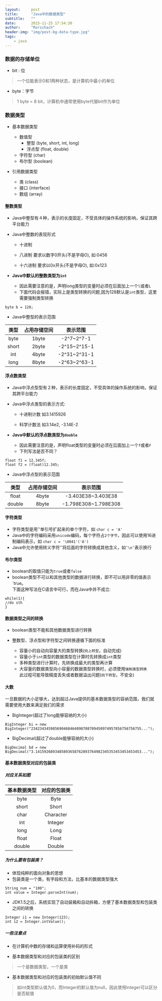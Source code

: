 ```yaml
---
layout:     post
title:      "Java中的数据类型"
subtitle:   ""
date:       2015-11-25 17:54:30
author:     "Rorschach"
header-img: "img/post-bg-data-type.jpg"
tags:
    - java
---
```


### 数据的存储单位

* bit : 位    

>一个位能表示0和1两种状态，是计算机中最小的单位

* byte：字节

>1 byte = 8 bit，计算机中通常使用byte代替bit作为单位


### 数据类型

* 基本数据类型

    * 数值型
        * 整型    (byte, short, int, long)
        * 浮点型    (float, double)
    * 字符型    (char)
    * 布尔型    (boolean)

* 引用数据类型

    * 类    (class)
    * 接口    (interface)
    * 数组    (array)


#### 整数类型

* Java中整型有４种，表示的长度固定，不受具体的操作系统的影响，保证其跨平台能力

* Java中整数的表现形式

    * 十进制
    * 八进制
    要求以数字0开头(不是字母O), 如:0456

    * 十六进制
    要求以0x开头(不是字母O), 如:0x123

* **Java中默认的整数类型为`int`**
    
    * 因此需要注意的是，声明long类型的变量时必须在后面加上一个`l`或者`L`
    * 下面代码会报错，实际上是类型转换的问题,因为128默认是`int`类型，这里需要强制类型转换
``` 
byte b = 128;
```
* Java中整型的表示范围

|   类型    | 占用存储空间 | 表示范围　      |
|:--------:|:----------:|:------------:|
| byte     | 1byte      | -2^7~2^7-1   |
| short    | 2byte      | -2^15~2^15-1 |
| int      | 4byte      | -2^31~2^31-1 |
| long     | 8byte      | -2^63~2^63-1 |


#### 浮点数类型

* Java中浮点型型有２种，表示的长度固定，不受具体的操作系统的影响，保证其跨平台能力

* Java中浮点类型的表示方式:

    * 十进制计数
    如3.1415926

    * 科学计数法
    如3.14e2, -3.14E-2

* **Java中默认的浮点数类型为`double`**
    * 因此需要注意的是，声明float类型的变量时必须在后面加上一个`f`或者`F`
    * 下列写法是否不同？
```
float f1 = 12.345f;  
float f2 = (float)12.345;
```

* Java中浮点型的表示范围

|   类型    | 占用存储空间 |        表示范围　       |
|:--------:|:----------:|:--------------------:|
| float    | 4byte      | -3.403E38~3.403E38   |
| double   | 8byte      | -1.798E308~1.798E308 |


#### 字符类型

* 字符类型是用''单引号扩起来的单个字符，如 `char c = 'A'`
* Java中的字符编码采用`unicode`编码，每个字符占`2个字节`，因此可以使用16进制编码表示，如 `char c = '\0041'('A')`
* Java中允许使用转义字符'\'将后面的字符转换成其他含义，如`‘\n’`表示换行


#### 布尔类型

* boolean的取值只能为`true`或者`false`
* boolean类型不可以和其他类型的数据进行转换，即不可以用非零的值表示`true。<br>
下面这种写法在C语言中可行，而在Java中并不成立:

```
while(1){  
//do sth  
}
```

#### 数据类型之间的转换

* boolean类型不能和其他数据类型进行转换

* 整数型、浮点型和字符型之间转换遵循下面的标准
    * 容量小的自动向容量大的类型转换(`向上转型`，自动完成)
    * 容量小于`int`类型的数据类型在计算时先转换成`int`类型
    * 多种类型进行计算时，先转换成最大的类型再计算
    * 大容量的数据类型向小容量的数据类型转换时，必须使用`强制类型转换`<br>此过程可能导致精度丢失或者数据溢出问题(`向下转型`，不安全)
    
<!-- * 整型的默认值为0，浮点型默认为0.0，char默认为''，boolean默认为false -->

#### 大数
一旦数据的大小足够大，达到超过Java提供的基本数据类型的容纳范围，我们就需要使用大数来满足我们的需求

* BigInteger(超过了long能够容纳的大小)
```
BigInteger bi = new BigInteger("234234345985690468464098708709450974957856756756755...");
```

* BigDecimal(超过了double能够容纳的大小)
```
BigDecimal bd = new BigDecimal("3.1415926893485893658762893764982345353453453453453...");
```

#### 基本数据类型对应的包装类

##### 对应关系如图

| 基本数据类型 | 对应的包装类  |
|:----------:|:----------:|
| byte       | Byte       |
| short      | Short      |
| char       | Character  |
| int        | Integer    |
| long       | Long       |
| float      | Float      |
| double     | Double     |



##### 为什么要有包装类？

* 体现纯粹的面向对象的思想
* 包装类是一个类，有字段和方法，比基本的数据类型强大
```
String num = "100";  
int value = Integer.parseInt(num);
```

* JDK1.5之后，系统实现了自动装箱和自动拆箱，方便了基本数据类型和包装类之间的转换
```
Integer i1 = new Integer(123);  
int i2 = Integer.intValue();        
```


##### 一些注意点

* 在计算机中数的存储和运算使用补码的形式

* 基本数据类型和对应的包装类的区别 

>一个是数据类型，一个是类

* 基本数据类型和对应的包装类的初始默认值不同
    
>如int类型默认值为0，而Integer的默认值为null，因此使用Integer可以区分是否赋值
